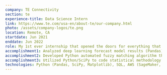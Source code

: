 ```yaml
---
company: TE Connectivity
section: te
experience-title: Data Science Intern
link: https://www.te.com/usa-en/about-te/our-company.html
photo: /assets/company-logos/te.png
location: Remote, CA
startdate: Jun 2021
enddate: Jun 2022
role: My 1st ever internship that opened the doors for everything that has come after. Learned the art of storytelling through data, the importance of cross-functional collaboration, and how to communicate technical topics to non-technical audiences. Worked on TE's Advanced Analytics team as part of the hub team/center of excellence for the company's Data Science and Analytics. 
accomplishment1: Analyzed deep learning forecast model results (Pandas) and identified 1,000+ highly accurate parts making $300M+ in sales to promote adoption of cost-saving forecast model in presentations for C-suite executives.
accomplishment2: Developed Python automated fuzzy matching algorithm that improved accuracy by 50%, was adopted on 2 projects used by 5 departments, and maps predictions to actual sales for marketing campaign tracking.
accomplishment3: Utilized Python/SciPy to code statistical methodology for randomizing potential customers into test and control groups, reducing manual labor and enabling marketers to accurately evaluate their campaigns.
technologies: Python (Pandas, SciPy, Matplotlib), SQL, AWS (SageMaker, S3)
---
```

